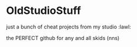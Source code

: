 # OldStudioStuff
just a bunch of cheat projects from my studio :lawl:

the PERFECT github for any and all skids (nns)
